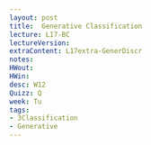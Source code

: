 ```yaml
---
layout: post
title:  Generative Classification
lecture: L17-BC
lectureVersion: 
extraContent: L17extra-GenerDiscr
notes: 
HWout: 
HWin: 
desc: W12
Quizz: Q
week: Tu
tags:
- 3Classification
- Generative
---
```

